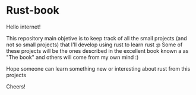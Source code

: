 # Rust-book

Hello internet!


This repository main objetive is to keep track of all  the small projects (and not so small projects) that I'll develop using rust to learn rust :p 
Some of these projects will be the ones described in the excellent book known a as "The book" and others will come from my own mind :)

Hope someone can learn something new or interesting about rust from this projects

Cheers!

